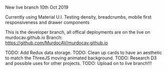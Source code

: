 New live branch 10th Oct 2019

Currently using Material U.I.
Testing density, breadcrumbs, mobile first responsiveness and drawer components

This is the developer branch, all offical deployments are on the live on murdocav.github.io
Branch: https://github.com/MurdocAV/murdocav.github.io


TODO: Add Redux data storage.
TODO: Clean up cards to have an aesthetic to match the ThreeJS moving animated background.
TODO: Research D3 and possible uses for other projects.
TODO: Upload on to live branch!!!
